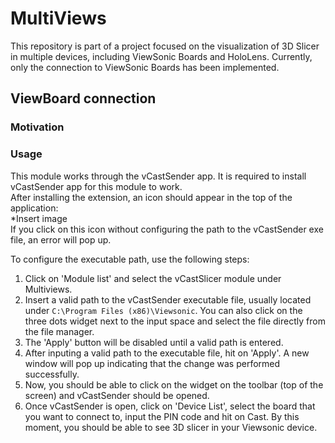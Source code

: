 # MultiViews

This repository is part of a project focused on the visualization of 3D Slicer in multiple devices, including ViewSonic Boards and HoloLens. Currently, only the connection to ViewSonic Boards has been implemented.

## ViewBoard connection
### Motivation

### Usage
This module works through the vCastSender app. It is required to install vCastSender app for this module to work.\
After installing the extension, an icon should appear in the top of the application:\
*Insert image\
If you click on this icon without configuring the path to the vCastSender exe file, an error will pop up.

To configure the executable path, use the following steps:

1. Click on 'Module list' and select the vCastSlicer module under Multiviews.
2. Insert a valid path to the vCastSender executable file, usually located under ``` C:\Program Files (x86)\Viewsonic ```. You can also click on the three dots widget next to the input space and select the file directly from the file manager. 
3. The 'Apply' button will be disabled until a valid path is entered.
4. After inputing a valid path to the executable file, hit on 'Apply'. A new window will pop up indicating that the change was performed successfully.
5. Now, you should be able to click on the widget on the toolbar (top of the screen) and vCastSender should be opened.
6. Once vCastSender is open, click on 'Device List', select the board that you want to connect to, input the PIN code and hit on Cast. By this moment, you should be able to see 3D slicer in your Viewsonic device.
